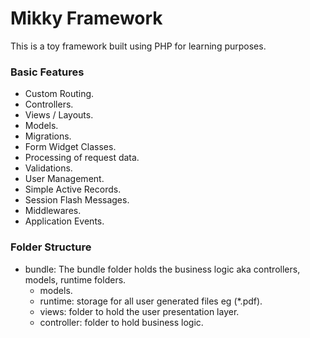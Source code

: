 # Mikky Framework
This is a toy framework built using PHP for learning purposes.

### Basic Features
- Custom Routing.
- Controllers.
- Views / Layouts.
- Models.
- Migrations.
- Form Widget Classes.
- Processing of request data.
- Validations.
- User Management.
- Simple Active Records.
- Session Flash Messages.
- Middlewares.
- Application Events.


### Folder Structure
-   bundle: The bundle folder holds the business logic aka controllers, models, runtime folders.
    - models.
    - runtime: storage for all user generated files eg (*.pdf).
    - views: folder to hold the user presentation layer.
    - controller: folder to hold business logic.